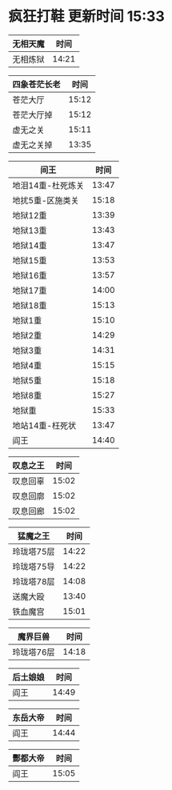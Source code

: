 # 疯狂打鞋 更新时间 15:33

| 无相天魔   | 时间    |
|--------|-------|
| 无相炼狱 | 14:21 |

| 四象苍茫长老   | 时间    |
|--------|-------|
| 苍茫大厅 | 15:12 |
| 苍茫大厅掉 | 15:12 |
| 虚无之关 | 15:11 |
| 虚无之关掉 | 13:35 |

| 间王   | 时间    |
|--------|-------|
| 地泪14重-杜死炼关 | 13:47 |
| 地扰5重-区施类关 | 15:18 |
| 地狱12重 | 13:39 |
| 地狱13重 | 13:43 |
| 地狱14重 | 13:47 |
| 地狱15重 | 13:53 |
| 地狱16重 | 13:57 |
| 地狱17重 | 14:00 |
| 地狱18重 | 15:13 |
| 地狱1重 | 15:10 |
| 地狱2重 | 14:29 |
| 地狱3重 | 14:31 |
| 地狱4重 | 15:15 |
| 地狱5重 | 15:18 |
| 地狱8重 | 15:27 |
| 地狱重 | 15:33 |
| 地站14重-枉死状 | 13:47 |
| 阎王 | 14:40 |

| 叹息之王   | 时间    |
|--------|-------|
| 叹息回辜 | 15:02 |
| 叹息回廓 | 15:02 |
| 叹息回廊 | 15:02 |

| 猛魔之王   | 时间    |
|--------|-------|
| 玲珑塔75层 | 14:22 |
| 玲珑塔75导 | 14:22 |
| 玲珑塔78层 | 14:08 |
| 送魔大殴 | 13:40 |
| 铁血魔宫 | 15:01 |

| 魔界巨兽   | 时间    |
|--------|-------|
| 玲珑塔76层 | 14:18 |

| 后土娘娘   | 时间    |
|--------|-------|
| 阎王 | 14:49 |

| 东岳大帝   | 时间    |
|--------|-------|
| 阎王 | 14:44 |

| 酆都大帝   | 时间    |
|--------|-------|
| 阎王 | 15:05 |